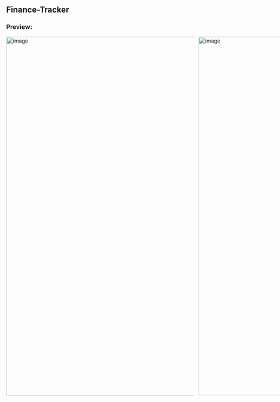 ## Finance-Tracker

### Preview:
<div style="display: flex; gap: 10px;">
  <img width="1912" height="958" alt="image" src="https://github.com/user-attachments/assets/de5abf06-2b0b-4722-a2db-0e04360cd92b" />
  <img width="1916" height="957" alt="image" src="https://github.com/user-attachments/assets/11dff096-9fec-469b-b5d5-b3ca3aa7c280" />
</div>
